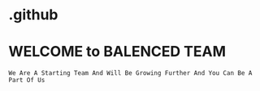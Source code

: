 # .github
# WELCOME to **BALENCED TEAM**

```
We Are A Starting Team And Will Be Growing Further And You Can Be A Part Of Us
```

